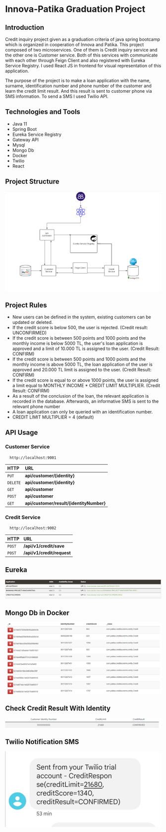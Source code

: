 # Innova-Patika Graduation Project

## Introduction

Credit inquiry project given as a graduation criteria of java spring bootcamp
which is organized in cooperation of Innova and Patika. This project composed
of two microservices. One of them is Credit inquiry service and the other one
is Customer service. Both of this services with communicate with each other through
Feign Client and also registered with Eureka Service Registry. I used React JS 
in frontend for visual representation of this application.

The purpose of the project is to make a loan application with the name,
surname, identification number and phone number of the customer and learn
the credit limit result. And this result is sent to customer phone via SMS
information. To send a SMS I used Twilio API.

## Technologies and Tools
* Java 11
* Spring Boot
* Eureka Service Registry
* Gateway API
* Mysql
* Mongo Db
* Docker
* Twilio
* React

## Project Structure
![](images/diagram.PNG)


## Project Rules

* New users can be defined in the system, existing customers can be updated or deleted.
* If the credit score is below 500, the user is rejected. (Credit result: UNCONFIRMED)
* If the credit score is between 500 points and 1000 points and the monthly income is below 5000 TL, the user's loan application is approved and a limit of 10.000 TL is assigned to the user. (Credit Result: CONFIRM)
* If the credit score is between 500 points and 1000 points and the monthly income is above 5000 TL, the loan application of the user is approved and 20.000 TL limit is assigned to the user. (Credit Result: CONFIRM)
* If the credit score is equal to or above 1000 points, the user is assigned a limit equal to MONTHLY INCOME * CREDIT LIMIT MULTIPLIER. (Credit Result: CONFIRM)
* As a result of the conclusion of the loan, the relevant application is recorded in the database. Afterwards, an informative SMS is sent to the relevant phone number
* A loan application can only be queried with an identification number.
* CREDIT LIMIT MULTIPLIER = 4 (default)

## API Usage

### Customer Service

```http
  http://localhost:9001
```

| HTTP | URL                |
| :--------| :------------------------- |
| `PUT` |  **api/customer/{identity}** |
| `DELETE` |  **api/customer/{identity}** |
| `GET` |  **api/customer** |
| `POST` |  **api/customer** |
| `GET` |  **api/customer/result/{identityNumber}** |

### Credit Service

```http
  http://localhost:9002 
```

| HTTP | URL                       |
| :-------- |  :-------------------------------- |
| `POST`      |  **/api/v1/credit/save** |
| `POST`      |  **/api/v1/credit/request** |

## Eureka
![](images/eureka.PNG)

## Mongo Db in Docker
![](images/mongo.PNG)

## Check Credit Result With Identity
![](images/1.PNG)

## Twilio Notification SMS
![](images/2.jpeg)










